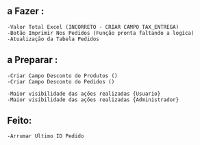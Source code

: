 ## a Fazer : 
    -Valor Total Excel (INCORRETO - CRIAR CAMPO TAX_ENTREGA)
    -Botão Imprimir Nos Pedidos (Função pronta faltando a logíca)
    -Atualização da Tabela Pedidos 


## a Preparar : 

    -Criar Campo Desconto do Produtos ()
    -Criar Campo Desconto do Pedidos ()

    -Maior visibilidade das ações realizadas {Usuario}
    -Maior visibilidade das ações realizadas {Administrador}

## Feito: 
    -Arrumar Ultimo ID Pedido